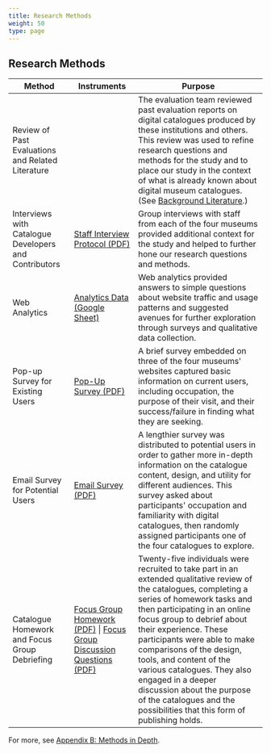 ```yaml
---
title: Research Methods
weight: 50
type: page
---
```


## Research Methods


| Method | Instruments | Purpose |
| ---- | ---- | ---- |
| Review of Past Evaluations and Related Literature | | The evaluation team reviewed past evaluation reports on digital catalogues produced by these institutions and others. This review was used to refine research questions and methods for the study and to place our study in the context of what is already known about digital museum catalogues. (See [Background Literature](/literature/).) |
| Interviews with Catalogue Developers and Contributors | [Staff Interview Protocol (PDF)](/downloads/instruments/staff-interview-protocol.pdf) | Group interviews with staff from each of the four museums provided additional context for the study and helped to further hone our research questions and methods. |
| Web Analytics | [Analytics Data (Google Sheet)](https://docs.google.com/spreadsheets/d/1JquCc_CQDLMm45XA_cGNaCpi2yZ_Dt2f9VeWEq3WuH8/edit?usp=sharing) | Web analytics provided answers to simple questions about website traffic and usage patterns and suggested avenues for further exploration through surveys and qualitative data collection. |
| Pop-up Survey for Existing Users | [Pop-Up Survey (PDF)](/downloads/instruments/pop-up-survey.pdf) | A brief survey embedded on three of the four museums' websites captured basic information on current users, including occupation, the purpose of their visit, and their success/failure in finding what they are seeking. |
| Email Survey for Potential Users | [Email Survey (PDF)](/downloads/instruments/email-survey.pdf) | A lengthier survey was distributed to potential users in order to gather more in-depth information on the catalogue content, design, and utility for different audiences. This survey asked about participants' occupation and familiarity with digital catalogues, then randomly assigned participants one of the four catalogues to explore. |
| Catalogue Homework and Focus Group Debriefing | [Focus Group Homework (PDF)](/downloads/instruments/focus-group-homework.pdf) \| [Focus Group Discussion Questions (PDF)](/downloads/instruments/focus-group-discussion-questions.pdf) | Twenty-five individuals were recruited to take part in an extended qualitative review of the catalogues, completing a series of homework tasks and then participating in an online focus group to debrief about their experience. These participants were able to make comparisons of the design, tools, and content of the various catalogues. They also engaged in a deeper discussion about the purpose of the catalogues and the possibilities that this form of publishing holds. |

For more, see [Appendix B: Methods in Depth](/methods-in-depth/).
